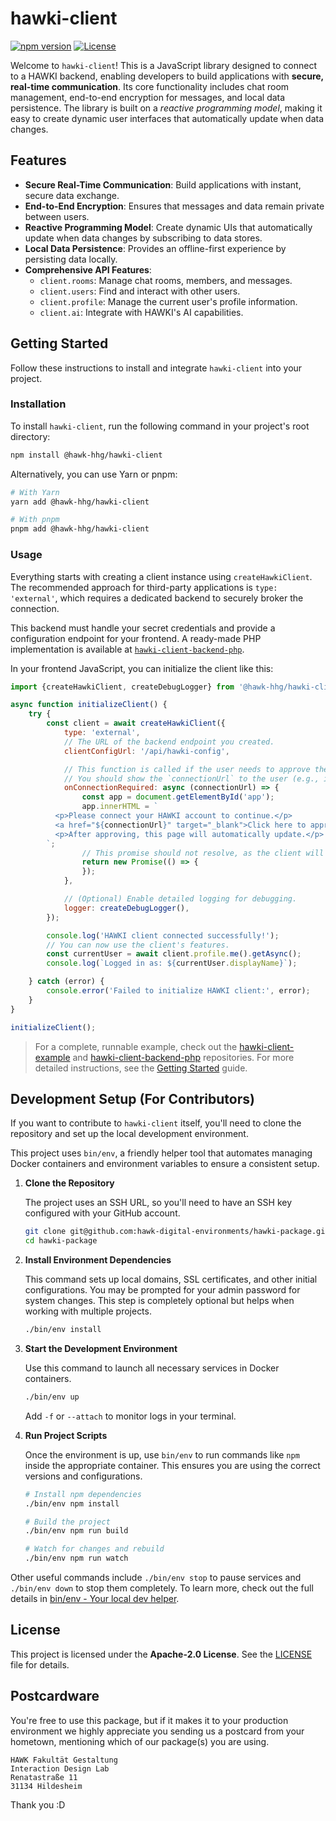 # hawki-client

[![npm version](https://img.shields.io/npm/v/@hawk-hhg/hawki-client.svg)](https://www.npmjs.com/package/@hawk-hhg/hawki-client)
[![License](https://img.shields.io/badge/License-Apache%202.0-blue.svg)](LICENSE)

Welcome to `hawki-client`! This is a JavaScript library designed to connect to a HAWKI backend, enabling developers to
build applications with **secure, real-time communication**. Its core functionality includes chat room management,
end-to-end encryption for messages, and local data persistence. The library is built on a *reactive programming model*,
making it easy to create dynamic user interfaces that automatically update when data changes.

## Features

* **Secure Real-Time Communication**: Build applications with instant, secure data exchange.
* **End-to-End Encryption**: Ensures that messages and data remain private between users.
* **Reactive Programming Model**: Create dynamic UIs that automatically update when data changes by subscribing to data
  stores.
* **Local Data Persistence**: Provides an offline-first experience by persisting data locally.
* **Comprehensive API Features**:
    * `client.rooms`: Manage chat rooms, members, and messages.
    * `client.users`: Find and interact with other users.
    * `client.profile`: Manage the current user's profile information.
    * `client.ai`: Integrate with HAWKI's AI capabilities.

## Getting Started

Follow these instructions to install and integrate `hawki-client` into your project.

### Installation

To install `hawki-client`, run the following command in your project's root directory:

```bash
npm install @hawk-hhg/hawki-client
```

Alternatively, you can use Yarn or pnpm:

```bash
# With Yarn
yarn add @hawk-hhg/hawki-client

# With pnpm
pnpm add @hawk-hhg/hawki-client
```

### Usage

Everything starts with creating a client instance using `createHawkiClient`. The recommended approach for third-party
applications is `type: 'external'`, which requires a dedicated backend to securely broker the connection.

This backend must handle your secret credentials and provide a configuration endpoint for your frontend. A ready-made
PHP implementation is available at [
`hawki-client-backend-php`](https://github.com/hawk-digital-environments/hawki-client-backend-php).

In your frontend JavaScript, you can initialize the client like this:

```javascript
import {createHawkiClient, createDebugLogger} from '@hawk-hhg/hawki-client';

async function initializeClient() {
    try {
        const client = await createHawkiClient({
            type: 'external',
            // The URL of the backend endpoint you created.
            clientConfigUrl: '/api/hawki-config',

            // This function is called if the user needs to approve the connection.
            // You should show the `connectionUrl` to the user (e.g., in a link or QR code).
            onConnectionRequired: async (connectionUrl) => {
                const app = document.getElementById('app');
                app.innerHTML = `
          <p>Please connect your HAWKI account to continue.</p>
          <a href="${connectionUrl}" target="_blank">Click here to approve the connection</a>
          <p>After approving, this page will automatically update.</p>
        `;
                // This promise should not resolve, as the client will reconnect automatically.
                return new Promise(() => {
                });
            },

            // (Optional) Enable detailed logging for debugging.
            logger: createDebugLogger(),
        });

        console.log('HAWKI client connected successfully!');
        // You can now use the client's features.
        const currentUser = await client.profile.me().getAsync();
        console.log(`Logged in as: ${currentUser.displayName}`);

    } catch (error) {
        console.error('Failed to initialize HAWKI client:', error);
    }
}

initializeClient();
```

> For a complete, runnable example, check out
> the [hawki-client-example](https://github.com/hawk-digital-environments/hawki-client-example)
> and [hawki-client-backend-php](https://github.com/hawk-digital-environments/hawki-client-backend-php) repositories.
> For
> more detailed instructions, see the [Getting Started](docs/getting-started-929492837.md) guide.

## Development Setup (For Contributors)

If you want to contribute to `hawki-client` itself, you'll need to clone the repository and set up the local development
environment.

This project uses `bin/env`, a friendly helper tool that automates managing Docker containers and environment variables
to ensure a consistent setup.

1. **Clone the Repository**

   The project uses an SSH URL, so you'll need to have an SSH key configured with your GitHub account.
   ```bash
   git clone git@github.com:hawk-digital-environments/hawki-package.git
   cd hawki-package
   ```

2. **Install Environment Dependencies**

   This command sets up local domains, SSL certificates, and other initial configurations. You may be prompted for your
   admin password for system changes. This step is completely optional but helps when working with multiple projects.
   ```bash
   ./bin/env install
   ```

3. **Start the Development Environment**

   Use this command to launch all necessary services in Docker containers.
   ```bash
   ./bin/env up
   ```
   Add `-f` or `--attach` to monitor logs in your terminal.

4. **Run Project Scripts**

   Once the environment is up, use `bin/env` to run commands like `npm` inside the appropriate container. This ensures
   you are using the correct versions and configurations.

   ```bash
   # Install npm dependencies
   ./bin/env npm install

   # Build the project
   ./bin/env npm run build

   # Watch for changes and rebuild
   ./bin/env npm run watch
   ```

Other useful commands include `./bin/env stop` to pause services and `./bin/env down` to stop them completely. To learn
more, check out the full details in [bin/env - Your local dev helper](docs/bin-env-your-local-dev-helper-862670637.md).

## License

This project is licensed under the **Apache-2.0 License**. See the [LICENSE](LICENSE) file for details.

## Postcardware

You're free to use this package, but if it makes it to your production environment we highly appreciate you sending us a
postcard from your hometown, mentioning which of our package(s) you are using.

```
HAWK Fakultät Gestaltung
Interaction Design Lab
Renatastraße 11
31134 Hildesheim
```

Thank you :D
